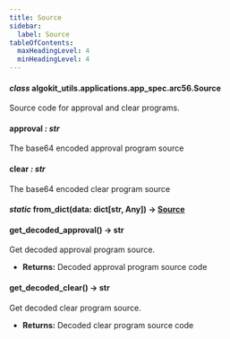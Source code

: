 ```yaml
---
title: Source
sidebar:
  label: Source
tableOfContents:
  maxHeadingLevel: 4
  minHeadingLevel: 4
---
```


#### _class_ algokit_utils.applications.app_spec.arc56.Source

Source code for approval and clear programs.

#### approval _: str_

The base64 encoded approval program source

#### clear _: str_

The base64 encoded clear program source

#### _static_ from_dict(data: dict[str, Any]) → [Source](#algokit_utils.applications.app_spec.arc56.Source)

#### get_decoded_approval() → str

Get decoded approval program source.

- **Returns:**
  Decoded approval program source code

#### get_decoded_clear() → str

Get decoded clear program source.

- **Returns:**
  Decoded clear program source code
